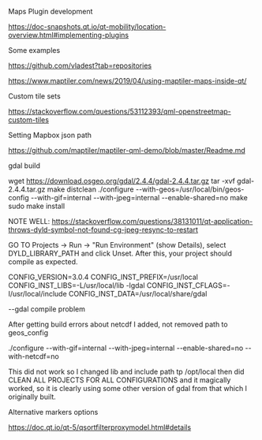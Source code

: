 Maps Plugin development

https://doc-snapshots.qt.io/qt-mobility/location-overview.html#implementing-plugins

Some examples

https://github.com/vladest?tab=repositories

https://www.maptiler.com/news/2019/04/using-maptiler-maps-inside-qt/

Custom tile sets

https://stackoverflow.com/questions/53112393/qml-openstreetmap-custom-tiles

Setting Mapbox json path

https://github.com/maptiler/maptiler-qml-demo/blob/master/Readme.md


gdal build


wget https://download.osgeo.org/gdal/2.4.4/gdal-2.4.4.tar.gz
tar -xvf gdal-2.4.4.tar.gz
make distclean
./configure --with-geos=/usr/local/bin/geos-config --with-gif=internal --with-jpeg=internal  --enable-shared=no
make
sudo make install


NOTE WELL: https://stackoverflow.com/questions/38131011/qt-application-throws-dyld-symbol-not-found-cg-jpeg-resync-to-restart

GO TO Projects -> Run -> "Run Environment" (show Details), select DYLD_LIBRARY_PATH and click Unset. After this, your project should compile as expected.

CONFIG_VERSION=3.0.4
CONFIG_INST_PREFIX=/usr/local
CONFIG_INST_LIBS=-L/usr/local/lib -lgdal
CONFIG_INST_CFLAGS=-I/usr/local/include
CONFIG_INST_DATA=/usr/local/share/gdal


--gdal compile problem

After getting build errors about netcdf I added, not removed path to geos_config

./configure  --with-gif=internal --with-jpeg=internal  --enable-shared=no --with-netcdf=no

This did not work so I changed lib and include path tp /opt/local then did CLEAN ALL PROJECTS FOR ALL CONFIGURATIONS and it magically worked, so it is clearly using some other version of gdal from that which I originally built.


Alternative markers options

https://doc.qt.io/qt-5/qsortfilterproxymodel.html#details

